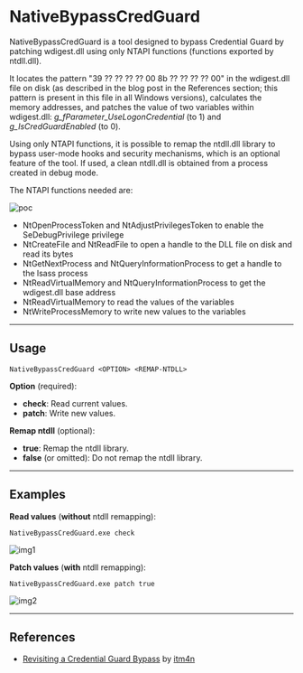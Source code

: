 # NativeBypassCredGuard

NativeBypassCredGuard is a tool designed to bypass Credential Guard by patching wdigest.dll using only NTAPI functions (functions exported by ntdll.dll).

It locates the pattern "39 ?? ?? ?? ?? 00 8b ?? ?? ?? ?? 00" in the wdigest.dll file on disk (as described in the blog post in the References section; this pattern is present in this file in all Windows versions), calculates the memory addresses, and patches the value of two variables within wdigest.dll: *g_fParameter_UseLogonCredential* (to 1) and *g_IsCredGuardEnabled* (to 0).

Using only NTAPI functions, it is possible to remap the ntdll.dll library to bypass user-mode hooks and security mechanisms, which is an optional feature of the tool. If used, a clean ntdll.dll is obtained from a process created in debug mode.


The NTAPI functions needed are:

![poc](https://raw.githubusercontent.com/ricardojoserf/ricardojoserf.github.io/master/images/nativebypasscredguard/esquema.png)

- NtOpenProcessToken and NtAdjustPrivilegesToken to enable the SeDebugPrivilege privilege
- NtCreateFile and NtReadFile to open a handle to the DLL file on disk and read its bytes
- NtGetNextProcess and NtQueryInformationProcess to get a handle to the lsass process
- NtReadVirtualMemory and NtQueryInformationProcess to get the wdigest.dll base address
- NtReadVirtualMemory to read the values of the variables
- NtWriteProcessMemory to write new values to the variables

-------------------

## Usage

```
NativeBypassCredGuard <OPTION> <REMAP-NTDLL>
```

**Option** (required):
- **check**: Read current values.
- **patch**: Write new values.

**Remap ntdll** (optional):
- **true**: Remap the ntdll library.
- **false** (or omitted): Do not remap the ntdll library.


-------------------

## Examples

**Read values** (**without** ntdll remapping):

```
NativeBypassCredGuard.exe check
```

![img1](https://raw.githubusercontent.com/ricardojoserf/ricardojoserf.github.io/master/images/nativebypasscredguard/Screenshot_1.png)


**Patch values** (**with** ntdll remapping):

```
NativeBypassCredGuard.exe patch true
```

![img2](https://raw.githubusercontent.com/ricardojoserf/ricardojoserf.github.io/master/images/nativebypasscredguard/Screenshot_2.png)


-------------------

## References

- [Revisiting a Credential Guard Bypass](https://itm4n.github.io/credential-guard-bypass/) by [itm4n](https://x.com/itm4n)

